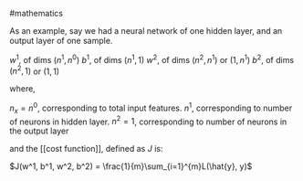 #mathematics 

As an example, say we had a neural network of one hidden layer, and an output layer of one sample.

$w^1$, of dims $(n^1, n^0)$
$b^1$, of dims $(n^1, 1)$
$w^2$, of dims $(n^2, n^1)$ or $(1, n^1)$
$b^2$, of dims $(n^2, 1)$ or $(1, 1)$ 

where,

$n_x = n^0$, corresponding to total input features.
$n^1$, corresponding to number of neurons in hidden layer.
$n^2 = 1$, corresponding to number of neurons in the output layer

and the [[cost function]], defined as $J$ is:

$J(w^1, b^1, w^2, b^2) = \frac{1}{m}\sum_{i=1}^{m}L(\hat{y}, y)$

